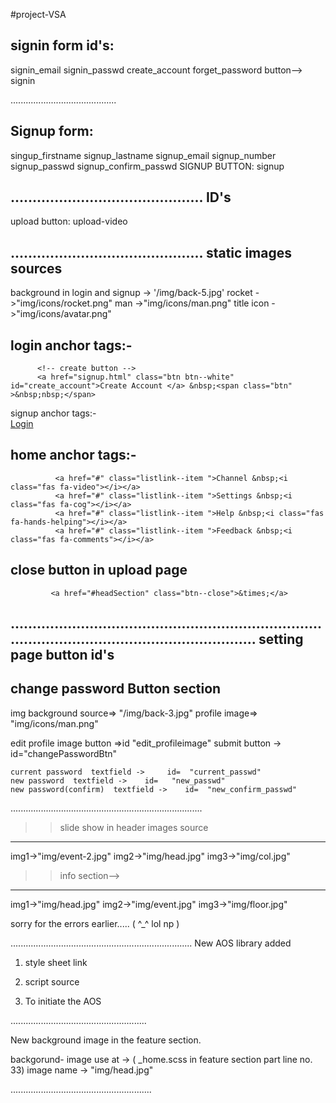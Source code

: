 #project-VSA

signin form id's:
------------------
 signin_email
 signin_passwd
 create_account
 forget_password
 button--> signin

..........................................

 Signup form:
------------------
 singup_firstname
 signup_lastname
 signup_email
 signup_number
 signup_passwd
 signup_confirm_passwd
 SIGNUP BUTTON: signup

............................................
 ID's
------------------
 upload button: upload-video

............................................
 static images sources
------------------
background in login and signup -> '/img/back-5.jpg'
rocket ->"img/icons/rocket.png"
man ->"img/icons/man.png"
title icon ->"img/icons/avatar.png"

login anchor tags:-
------------------
          <!-- create button -->
          <a href="signup.html" class="btn btn--white" id="create_account">Create Account </a> &nbsp;<span class="btn" >&nbsp;nbsp;</span>


signup anchor tags:-      
<a href="login.html" class="btn btn--white"  id="signin">Login</a>
<!-- for now the signup is created using float next update will be done by using grid property -->

home anchor tags:-
------------------
              <a href="#" class="listlink--item ">Channel &nbsp;<i class="fas fa-video"></i></a>
              <a href="#" class="listlink--item ">Settings &nbsp;<i class="fas fa-cog"></i></a>
              <a href="#" class="listlink--item ">Help &nbsp;<i class="fas fa-hands-helping"></i></a>
              <a href="#" class="listlink--item ">Feedback &nbsp;<i class="fas fa-comments"></i></a>


close button in upload page
-------------------              
             <a href="#headSection" class="btn--close">&times;</a>

...............................................................................................................................
setting page button id's
----------------------

change password Button section
---------------------------------
img background source=> "/img/back-3.jpg"
   profile image=>  "img/icons/man.png"
   
   edit profile image button =>id "edit_profileimage"
   submit button -> id="changePasswordBtn"

    current password  textfield ->     id=  "current_passwd"
    new password  textfield ->    id=   "new_passwd"
    new password(confirm)  textfield ->    id=  "new_confirm_passwd"

............................................................................
>>slide show in header images source
------------------
img1->"img/event-2.jpg"
img2->"img/head.jpg"
img3->"img/col.jpg"

>>info section-->
------------------
img1->"img/head.jpg" 
img2->"img/event.jpg"
img3->"img/floor.jpg"


sorry for the errors earlier.....
( ^_^ lol np )


........................................................................
New AOS library added

1) style sheet link
 <link href="https://unpkg.com/aos@2.3.1/dist/aos.css" rel="stylesheet">
 
 
2) script source 
  <script src="https://unpkg.com/aos@2.3.1/dist/aos.js"></script>
  
3) To initiate the AOS
 <script>
    AOS.init();
</script>

......................................................
 
 New background image in the feature section.
 
 backgorund- image use at  ->  ( _home.scss in feature section part line no. 33)
 image name ->  "img/head.jpg"
 
 ........................................................
 


